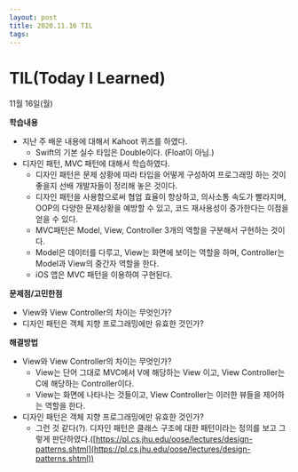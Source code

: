 ```yaml
---
layout: post
title: 2020.11.16 TIL
tags:
---
```

# TIL(Today I Learned)

11월 16일(월)

**학습내용**

- 지난 주 배운 내용에 대해서 Kahoot 퀴즈를 하였다.
    - Swift의 기본 실수 타입은 Double이다. (Float이 아님.)
- 디자인 패턴, MVC 패턴에 대해서 학습하였다.
    - 디자인 패턴은 문제 상황에 따라 타입을 어떻게 구성하여 프로그래밍 하는 것이 좋을지 선배 개발자들이 정리해 놓은 것이다.
    - 디자인 패턴을 사용함으로써 협업 효율이 향상하고, 의사소통 속도가 빨라지며, OOP의 다양한 문제상황을 예방할 수 있고, 코드 재사용성이 증가한다는 이점을 얻을 수 있다.
    - MVC패턴은 Model, View, Controller 3개의 역할을 구분해서 구현하는 것이다.
    - Model은 데이터를 다루고, View는 화면에 보이는 역할을 하며, Controller는 Model과 View의 중간자 역할을 한다.
    - iOS 앱은 MVC 패턴을 이용하여 구현된다.

**문제점/고민한점**

- View와 View Controller의 차이는 무엇인가?
- 디자인 패턴은 객체 지향 프로그래밍에만 유효한 것인가?

**해결방법**

- View와 View Controller의 차이는 무엇인가?
    - View는 단어 그대로 MVC에서 V에 해당하는 View 이고, View Controller는 C에 해당하는 Controller이다.
    - View는 화면에 나타나는 것들이고, View Controller는 이러한 뷰들을 제어하는 역할을 한다.
- 디자인 패턴은 객체 지향 프로그래밍에만 유효한 것인가?
    - 그런 것 같다(?). 디자인 패턴은 클래스 구조에 대한 패턴이라는 정의를 보고 그렇게 판단하였다.([https://pl.cs.jhu.edu/oose/lectures/design-patterns.shtml](https://pl.cs.jhu.edu/oose/lectures/design-patterns.shtml))
